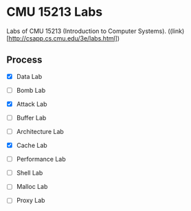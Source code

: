 # CMU 15213 Labs

Labs of CMU 15213 (Introduction to Computer Systems). ((link)[http://csapp.cs.cmu.edu/3e/labs.html])

## Process

- [x] Data Lab
- [ ] Bomb Lab
- [x] Attack Lab
- [ ] Buffer Lab
- [ ] Architecture Lab
- [x] Cache Lab
- [ ] Performance Lab
- [ ] Shell Lab
- [ ] Malloc Lab
- [ ] Proxy Lab


